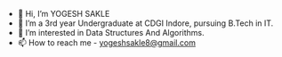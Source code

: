 - 👋 Hi, I’m YOGESH SAKLE
- 🌱 I’m a 3rd year Undergraduate at CDGI Indore, pursuing B.Tech in IT.
- 👀 I’m interested in Data Structures And Algorithms.
- 📫 How to reach me - yogeshsakle8@gmail.com



<!---
y0gesh02/y0gesh02 is a ✨ special ✨ repository because its `README.md` (this file) appears on your GitHub profile.
You can click the Preview link to take a look at your changes.
--->
